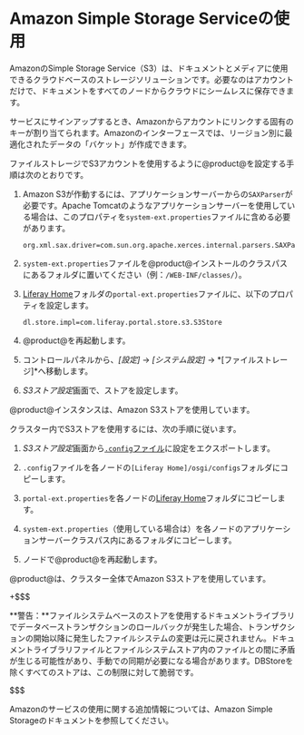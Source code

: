 # Amazon Simple Storage Serviceの使用[](id=using-amazon-simple-storage-service)

AmazonのSimple Storage Service（S3）は、ドキュメントとメディアに使用できるクラウドベースのストレージソリューションです。必要なのはアカウントだけで、ドキュメントをすべてのノードからクラウドにシームレスに保存できます。

サービスにサインアップするとき、Amazonからアカウントにリンクする固有のキーが割り当てられます。Amazonのインターフェースでは、リージョン別に最適化されたデータの「バケット」が作成できます。

ファイルストレージでS3アカウントを使用するように@product@を設定する手順は次のとおりです。

1. Amazon S3が作動するには、アプリケーションサーバーからの`SAXParser`が必要です。Apache Tomcatのようなアプリケーションサーバーを使用している場合は、このプロパティを`system-ext.properties`ファイルに含める必要があります。

       org.xml.sax.driver=com.sun.org.apache.xerces.internal.parsers.SAXParser
   
2. `system-ext.properties`ファイルを@product@インストールのクラスパスにあるフォルダに置いてください（例：`/WEB-INF/classes/`）。

3. [Liferay Home](/discover/deployment/-/knowledge_base/7-1/installing-liferay#liferay-home)フォルダの`portal-ext.properties`ファイルに、以下のプロパティを設定します。

       dl.store.impl=com.liferay.portal.store.s3.S3Store
   
4. @product@を再起動します。

5. コントロールパネルから、*[設定]* → *[システム設定]* → *[ファイルストレージ]*へ移動します。

6. *S3ストア設定*画面で、ストアを設定します。

@product@インスタンスは、Amazon S3ストアを使用しています。

クラスター内でS3ストアを使用するには、次の手順に従います。

1. *S3ストア設定*画面から[`.config`ファイル](/discover/portal/-/knowledge_base/7-1/understanding-system-configuration-files)に設定をエクスポートします。

2. `.config`ファイルを各ノードの`[Liferay Home]/osgi/configs`フォルダにコピーします。

3. `portal-ext.properties`を各ノードの[Liferay Home](/discover/deployment/-/knowledge_base/7-1/installing-liferay#liferay-home)フォルダにコピーします。

4. `system-ext.properties`（使用している場合は）を各ノードのアプリケーションサーバークラスパス内にあるフォルダにコピーします。

5. ノードで@product@を再起動します。

@product@は、クラスター全体でAmazon S3ストアを使用しています。

+$$$

**警告：**ファイルシステムベースのストアを使用するドキュメントライブラリでデータベーストランザクションのロールバックが発生した場合、トランザクションの開始以降に発生したファイルシステムの変更は元に戻されません。ドキュメントライブラリファイルとファイルシステムストア内のファイルとの間に矛盾が生じる可能性があり、手動での同期が必要になる場合があります。DBStoreを除くすべてのストアは、この制限に対して脆弱です。

$$$

Amazonのサービスの使用に関する追加情報については、Amazon Simple Storageのドキュメントを参照してください。
